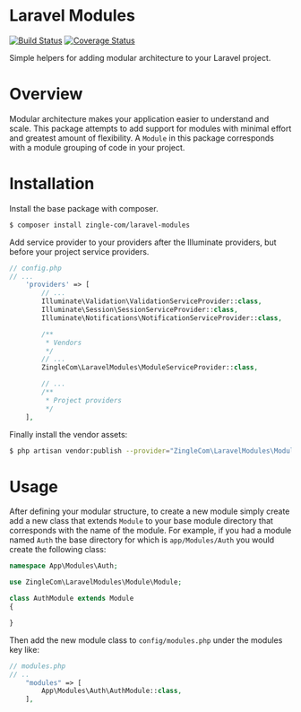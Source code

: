 Laravel Modules
===============

[![Build Status](https://travis-ci.com/Zingle/LaravelModules.svg?branch=master)](https://travis-ci.com/Zingle/LaravelModules)
[![Coverage Status](https://coveralls.io/repos/github/Zingle/LaravelModules/badge.svg?branch=master)](https://coveralls.io/github/Zingle/LaravelModules?branch=master)

Simple helpers for adding modular architecture to your Laravel project.

# Overview

Modular architecture makes your application easier to understand and 
scale. This package attempts to add support for modules with minimal
effort and greatest amount of flexibility. A `Module` in this package
corresponds with a module grouping of code in your project.

# Installation

Install the base package with composer.

~~~ bash
$ composer install zingle-com/laravel-modules
~~~

Add service provider to your providers after the Illuminate providers, 
but before your project service providers.

~~~ php
// config.php
// ...
	'providers' => [
		// ...
		Illuminate\Validation\ValidationServiceProvider::class,
        Illuminate\Session\SessionServiceProvider::class,
        Illuminate\Notifications\NotificationServiceProvider::class,

        /**
         * Vendors
         */
    	// ...
    	ZingleCom\LaravelModules\ModuleServiceProvider::class,

    	// ...
    	/**
    	 * Project providers
    	 */
	],
~~~

Finally install the vendor assets:

~~~ bash
$ php artisan vendor:publish --provider="ZingleCom\LaravelModules\ModuleServiceProvider::class"
~~~

# Usage

After defining your modular structure, to create a new module simply 
create add a new class that extends `Module` to your base module 
directory that corresponds with the name of the module. For example,
if you had a module named `Auth` the base directory for which is
`app/Modules/Auth` you would create the following class:

~~~ php
namespace App\Modules\Auth;

use ZingleCom\LaravelModules\Module\Module;

class AuthModule extends Module
{

}
~~~

Then add the new module class to `config/modules.php` under the modules key like:

~~~ php
// modules.php
// ..
	"modules" => [
		App\Modules\Auth\AuthModule::class,
	],
~~~
